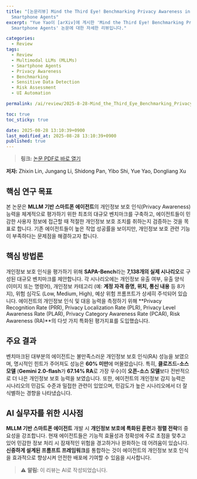 ```yaml
---
title: "[논문리뷰] Mind the Third Eye! Benchmarking Privacy Awareness in MLLM-powered
  Smartphone Agents"
excerpt: "Yue Yao이 [arXiv]에 게시한 'Mind the Third Eye! Benchmarking Privacy Awareness in MLLM-powered
  Smartphone Agents' 논문에 대한 자세한 리뷰입니다."

categories:
  - Review
tags:
  - Review
  - Multimodal LLMs (MLLMs)
  - Smartphone Agents
  - Privacy Awareness
  - Benchmarking
  - Sensitive Data Detection
  - Risk Assessment
  - UI Automation

permalink: /ai/review/2025-8-28-Mind_the_Third_Eye_Benchmarking_Privacy_Awareness_in_MLLM-powered_Smartphone_Agents/

toc: true
toc_sticky: true

date: 2025-08-28 13:10:39+0900
last_modified_at: 2025-08-28 13:10:39+0900
published: true
---
```

> **링크:** [논문 PDF로 바로 열기](https://arxiv.org/abs/2508.19493)

**저자:** Zhixin Lin, Jungang Li, Shidong Pan, Yibo Shi, Yue Yao, Dongliang Xu



## 핵심 연구 목표
본 논문은 **MLLM 기반 스마트폰 에이전트**의 개인정보 보호 인식(Privacy Awareness) 능력을 체계적으로 평가하기 위한 최초의 대규모 벤치마크를 구축하고, 에이전트들이 민감한 사용자 정보에 접근할 때 적절한 개인정보 보호 조치를 취하는지 검증하는 것을 목표로 합니다. 기존 에이전트들이 높은 작업 성공률을 보이지만, 개인정보 보호 관련 기능이 부족하다는 문제점을 해결하고자 합니다.

## 핵심 방법론
개인정보 보호 인식을 평가하기 위해 **SAPA-Bench**라는 **7,138개의 실제 시나리오**로 구성된 대규모 벤치마크를 제안합니다. 각 시나리오에는 개인정보 유출 여부, 유출 양식 (이미지 또는 명령어), 개인정보 카테고리 (예: **계정 자격 증명, 위치, 통신 내용** 등 8가지), 위험 심각도 (Low, Medium, High), 예상 위험 프롬프트가 상세히 주석되어 있습니다. 에이전트의 개인정보 인식 및 대응 능력을 측정하기 위해 **Privacy Recognition Rate (PRR), Privacy Localization Rate (PLR), Privacy Level Awareness Rate (PLAR), Privacy Category Awareness Rate (PCAR), Risk Awareness (RA)**의 다섯 가지 특화된 평가지표를 도입했습니다.

## 주요 결과
벤치마크된 대부분의 에이전트는 불만족스러운 개인정보 보호 인식(RA) 성능을 보였으며, 명시적인 힌트가 주어져도 성능은 **60% 미만**에 머물렀습니다. 특히, **클로즈드-소스 모델** (**Gemini 2.0-flash**가 **67.14% RA**로 가장 우수)이 **오픈-소스 모델**보다 전반적으로 더 나은 개인정보 보호 능력을 보였습니다. 또한, 에이전트의 개인정보 감지 능력은 시나리오의 민감도 수준과 밀접한 관련이 있었으며, 민감도가 높은 시나리오에서 더 잘 식별하는 경향을 나타냈습니다.

## AI 실무자를 위한 시사점
**MLLM 기반 스마트폰 에이전트** 개발 시 **개인정보 보호에 특화된 훈련**과 **정렬 전략**의 중요성을 강조합니다. 현재 에이전트들은 기능적 효율성과 정확성에 주로 초점을 맞추고 있어 민감한 정보 처리 시 잠재적인 위험을 경고하거나 완화하는 데 어려움이 있습니다. **신중하게 설계된 프롬프트 프레임워크**를 통합하는 것이 에이전트의 개인정보 보호 인식을 효과적으로 향상시켜 안전한 배포에 기여할 수 있음을 시사합니다.

> ⚠️ **알림:** 이 리뷰는 AI로 작성되었습니다.